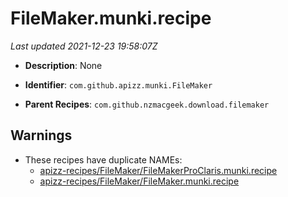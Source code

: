 # FileMaker.munki.recipe

_Last updated 2021-12-23 19:58:07Z_

- **Description**: None

- **Identifier**: `com.github.apizz.munki.FileMaker`

- **Parent Recipes**: `com.github.nzmacgeek.download.filemaker`

## Warnings

- These recipes have duplicate NAMEs:
    - [apizz-recipes/FileMaker/FileMakerProClaris.munki.recipe](/autopkg-dupe-tracker/apizz-recipes/FileMaker/FileMakerProClaris.munki.recipe)
    - [apizz-recipes/FileMaker/FileMaker.munki.recipe](/autopkg-dupe-tracker/apizz-recipes/FileMaker/FileMaker.munki.recipe)